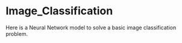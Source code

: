 # Image_Classification
 Here is a Neural Network model to solve a basic image classification problem.
